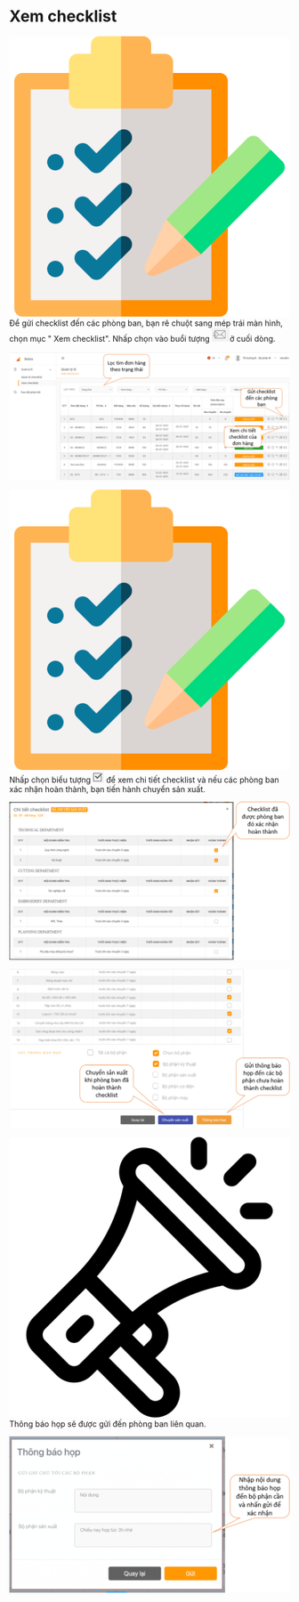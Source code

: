 # Xem checklist

 

![](../.gitbook/assets/list.png) Để gửi checklist đến các phòng ban, bạn rê chuột sang mép trái màn hình, chọn mục " Xem checklist". Nhấp chọn vào buổi tượng ![](../.gitbook/assets/image%20%284%29.png)ở cuối dòng. 

![](../.gitbook/assets/ie1.png)

![](../.gitbook/assets/list.png) Nhấp chọn biểu tượng ![](../.gitbook/assets/image%20%282%29.png) để xem chi tiết checklist và nếu các phòng ban xác nhận hoàn thành, bạn tiến hành chuyển sản xuất.

![](../.gitbook/assets/ie2.png)

![](../.gitbook/assets/ie3.png)

![](../.gitbook/assets/megaphone.png) Thông báo họp sẽ được gửi đến phòng ban liên quan.

![](../.gitbook/assets/ie4.png)

